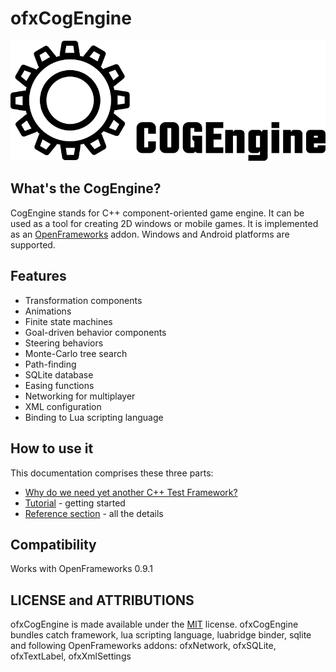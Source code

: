 ofxCogEngine
===================
![logo](Docs/cogengine.png)

## What's the CogEngine?

CogEngine stands for C++ component-oriented game engine. It can be used as a tool for creating 2D windows or mobile games. It is implemented as an [OpenFrameworks](http://openframeworks.cc) addon. Windows and Android platforms are supported.

## Features
* Transformation components
* Animations
* Finite state machines
* Goal-driven behavior components
* Steering behaviors
* Monte-Carlo tree search 
* Path-finding
* SQLite database
* Easing functions
* Networking for multiplayer
* XML configuration
* Binding to Lua scripting language


## How to use it
This documentation comprises these three parts:

* [Why do we need yet another C++ Test Framework?](docs/why-catch.md)
* [Tutorial](docs/tutorial.md) - getting started
* [Reference section](docs/Readme.md) - all the details


## Compatibility

Works with OpenFrameworks 0.9.1


## LICENSE and ATTRIBUTIONS

ofxCogEngine is made available under the [MIT](http://opensource.org/licenses/MIT) license.
ofxCogEngine bundles catch framework, lua scripting language, luabridge binder, sqlite and following OpenFrameworks addons: ofxNetwork, ofxSQLite, ofxTextLabel, ofxXmlSettings
